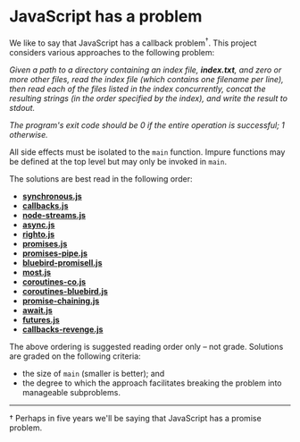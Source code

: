 # JavaScript has a problem

We like to say that JavaScript has a callback problem<sup>†</sup>.
This project considers various approaches to the following problem:

*Given a path to a directory containing an index file, __index.txt__, and
zero or more other files, read the index file (which contains one filename
per line), then read each of the files listed in the index concurrently,
concat the resulting strings (in the order specified by the index), and
write the result to stdout.*

*The program's exit code should be 0 if the entire operation is successful;
1 otherwise.*

All side effects must be isolated to the `main` function. Impure functions
may be defined at the top level but may only be invoked in `main`.

The solutions are best read in the following order:

  - [__synchronous.js__](./synchronous.js)
  - [__callbacks.js__](./callbacks.js)
  - [__node-streams.js__](./node-streams.js)
  - [__async.js__](./async.js)
  - [__righto.js__](./righto.js)
  - [__promises.js__](./promises.js)
  - [__promises-pipe.js__](./promises-pipe.js)
  - [__bluebird-promisell.js__](./bluebird-promisell.js)
  - [__most.js__](./most.js)
  - [__coroutines-co.js__](./coroutines-co.js)
  - [__coroutines-bluebird.js__](./coroutines-bluebird.js)
  - [__promise-chaining.js__](./promise-chaining.js)
  - [__await.js__](./await.js)
  - [__futures.js__](./futures.js)
  - [__callbacks-revenge.js__](./callbacks-revenge.js)

The above ordering is suggested reading order only – not grade. Solutions are
graded on the following criteria:

  - the size of `main` (smaller is better); and
  - the degree to which the approach facilitates breaking the problem into
    manageable subproblems.

---

† Perhaps in five years we'll be saying that JavaScript has a promise problem.
